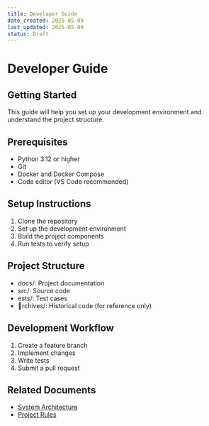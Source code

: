```yaml
---
title: Developer Guide
date_created: 2025-05-09
last_updated: 2025-05-09
status: Draft
---
```


# Developer Guide

## Getting Started

This guide will help you set up your development environment and understand the project structure.

## Prerequisites

- Python 3.12 or higher
- Git
- Docker and Docker Compose
- Code editor (VS Code recommended)

## Setup Instructions

1. Clone the repository
2. Set up the development environment
3. Build the project components
4. Run tests to verify setup

## Project Structure

- docs/: Project documentation
- src/: Source code
- 	ests/: Test cases
- rchives/: Historical code (for reference only)

## Development Workflow

1. Create a feature branch
2. Implement changes
3. Write tests
4. Submit a pull request

## Related Documents

- [System Architecture](../architecture/system-architecture.md)
- [Project Rules](../guidelines/project-rules.md)
